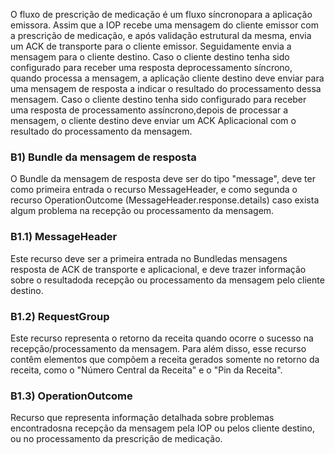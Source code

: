 O fluxo de prescrição de medicação é um fluxo síncronopara a aplicação emissora.
Assim que a IOP recebe uma mensagem do cliente emissor com a prescrição de medicação, e após validação estrutural da mesma, envia um
ACK de transporte para o cliente emissor. Seguidamente envia a mensagem para o cliente destino.
Caso o cliente destino tenha sido configurado para receber uma resposta deprocessamento síncrono, quando processa a mensagem, a aplicação cliente destino deve enviar para uma mensagem de resposta a indicar o resultado do processamento dessa mensagem.
Caso o cliente destino tenha sido configurado para receber uma resposta de processamento assíncrono,depois de processar a mensagem, o cliente destino deve enviar um ACK Aplicacional com o resultado do processamento da mensagem.

### B1) Bundle da mensagem de resposta
O Bundle da mensagem de resposta deve ser do tipo "message", deve ter como primeira entrada o recurso MessageHeader, e como segunda o recurso OperationOutcome (MessageHeader.response.details) caso exista algum problema na recepção ou processamento da mensagem.


### B1.1) MessageHeader
Este recurso deve ser a primeira entrada no Bundledas mensagens resposta de ACK de transporte e aplicacional, e deve trazer informação sobre o resultadoda recepção ou processamento da mensagem pelo cliente destino.

### B1.2) RequestGroup
Este recurso representa o retorno da receita quando ocorre o sucesso na recepção/processamento da mensagem.
Para além disso, esse recurso contêm elementos que compõem a receita gerados somente no retorno da receita, como o "Número Central da
Receita" e o "Pin da Receita".

### B1.3) OperationOutcome
Recurso que representa informação detalhada sobre problemas encontradosna recepção da mensagem pela IOP ou pelos cliente destino, ou no processamento da prescrição de medicação.
